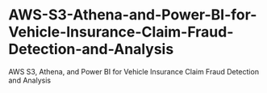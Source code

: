 # AWS-S3-Athena-and-Power-BI-for-Vehicle-Insurance-Claim-Fraud-Detection-and-Analysis
AWS S3, Athena, and Power BI for Vehicle Insurance Claim Fraud Detection and Analysis
